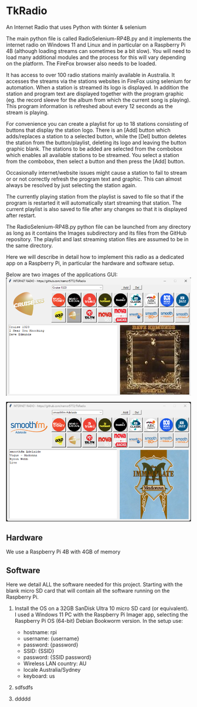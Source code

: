 # TkRadio
An Internet Radio that uses Python with tkinter & selenium

The main python file is called RadioSelenium-RP4B.py and it implements the internet radio on Windows 11 and Linux and in particular on a Raspberry Pi 4B (although loading streams can sometimes be a bit slow). You will need to load many additional modules and the process for this will vary depending on the platform. The FireFox browser also needs to be loaded.

It has access to over 100 radio stations mainly available in Australia. It accesses the streams via the stations websites in FireFox using selenium for automation. When a station is streamed its logo is displayed. In addition the station and program text are displayed together with the program graphic (eg. the record sleeve for the album from which the current song is playing). This program information is refreshed about every 12 seconds as the stream is playing.

For convenience you can create a playlist for up to 18 stations consisting of buttons that display the station logo. There is an [Add] button which adds/replaces a station to a selected button, while the [Del] button deletes the station from the button/playlist, deleting its logo and leaving the button graphic blank. The stations to be added are selected from the combobox which enables all available stations to be streamed. You select a station from the combobox, then select a button and then press the [Add] button.

Occasionally internet/website issues might cause a station to fail to stream or or not correctly refresh the program text and graphic. This can almost always be resolved by just selecting the station again.

The currently playing station from the playlist is saved to file so that if the program is restarted it will automatically start streaming that station. The current playlist is also saved to file after any changes so that it is displayed after restart.

The RadioSelenium-RP4B.py python file can be launched from any directory as long as it contains the Images subdirectory and its files from the GitHub repository. The playlist and last streaming station files are assumed to be in the same directory.

Here we will describe in detail how to implement this radio as a dedicated app on a Raspberry Pi, in particular the hardware and software setup.

Below are two images of the applications GUI:
![alt text](image.png)

![alt text](image-1.png)

## Hardware

We use a Raspberry Pi 4B with 4GB of memory

## Software

Here we detail ALL the software needed for this project. Starting with the blank micro SD card that will contain all the software running on the Raspberry Pi.

1. Install the OS on a 32GB SanDisk Ultra 10 micro SD card (or equivalent). I used a Windows 11 PC with the Raspberry Pi Imager app, selecting the Raspberry Pi OS (64-bit) Debian Bookworm version. In the setup use:
    - hostname: rpi
    - username: {username}
    - password: {password}
    - SSID: {SSID}
    - password: {SSID password}
    - Wireless LAN country: AU
    - locale Australia/Sydney
    - keyboard: us

   
1. sdfsdfs
1. ddddd
